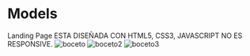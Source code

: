 # Models
Landing Page
ESTA DISEÑADA CON HTML5, CSS3, JAVASCRIPT NO ES RESPONSIVE.
![boceto](https://user-images.githubusercontent.com/53599271/89401211-3fa0a880-d715-11ea-9e12-4415dbebca2c.PNG)
![boceto2](https://user-images.githubusercontent.com/53599271/89401299-62cb5800-d715-11ea-8178-eca55cee302f.PNG)
![boceto3](https://user-images.githubusercontent.com/53599271/89401309-665edf00-d715-11ea-9860-25c38f7b8a8f.PNG)
